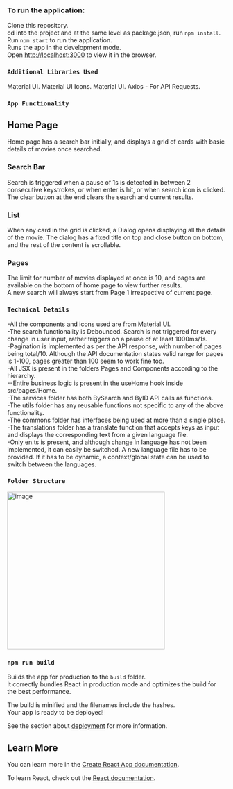 ### To run the application:
Clone this repository.<br/>
cd into the project and at the same level as package.json, run `npm install`.<br/>
Run `npm start` to run the application.<br/>
Runs the app in the development mode.\
Open [http://localhost:3000](http://localhost:3000) to view it in the browser.

### `Additional Libraries Used`
Material UI.
Material UI Icons.
Material UI.
Axios - For API Requests.

### `App Functionality`

## Home Page
Home page has a search bar initially, and displays a grid of cards with basic details of movies once searched.

### Search Bar
Search is triggered when a pause of 1s is detected in between 2 consecutive keystrokes, or when enter is hit, or when search icon is clicked.<br/>
The clear button at the end clears the search and current results.

### List
When any card in the grid is clicked, a Dialog opens displaying all the details of the movie. The dialog has a fixed title on top and close button on bottom, and the rest of the content is scrollable.

### Pages
The limit for number of movies displayed at once is 10, and pages are available on the bottom of home page to view further results.<br/>
A new search will always start from Page 1 irrespective of current page.

### `Technical Details`
-All the components and icons used are from Material UI.<br/>
-The search functionality is Debounced. Search is not triggered for every change in user input, rather triggers on a pause of at least 1000ms/1s.<br/>
-Pagination is implemented as per the API response, with number of pages being total/10. Although the API documentation states valid range for pages is 1-100, pages greater than 100 seem to work fine too.<br/>
-All JSX is present in the folders Pages and Components according to the hierarchy.<br/>
--Entire business logic is present in the useHome hook inside src/pages/Home.<br/>
-The services folder has both BySearch and ByID API calls as functions.<br/>
-The utils folder has any reusable functions not specific to any of the above functionality.<br/>
-The commons folder has interfaces being used at more than a single place.<br/>
-The translations folder has a translate function that accepts keys as input and displays the corresponding text from a given language file.<br/>
-Only en.ts is present, and although change in language has not been implemented, it can easily be switched. A new language file has to be provided. If it has to be dynamic, a context/global state can be used to switch between the languages.<br/>


### `Folder Structure`
<img width="363" alt="image" src="https://user-images.githubusercontent.com/41099525/230244071-e1b82069-b814-4e90-8846-212ffb0edc1e.png">


### `npm run build`

Builds the app for production to the `build` folder.\
It correctly bundles React in production mode and optimizes the build for the best performance.

The build is minified and the filenames include the hashes.\
Your app is ready to be deployed!

See the section about [deployment](https://facebook.github.io/create-react-app/docs/deployment) for more information.

## Learn More

You can learn more in the [Create React App documentation](https://facebook.github.io/create-react-app/docs/getting-started).

To learn React, check out the [React documentation](https://reactjs.org/).
